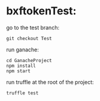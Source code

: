 # bxftokenTest:
go to the test branch: 
```
git checkout Test
```
run ganache: 
```
cd GanacheProject
npm install
npm start
``` 
run truffle at the root of the project: 
```
truffle test
```


